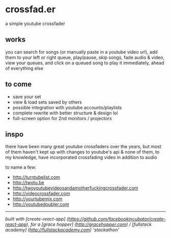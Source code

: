 # crossfad.er 

a simple youtube crossfader

## works

you can search for songs (or manually paste in a youtube video url), add them to your left or right queue, play/pause, skip songs, fade audio & video, view your queues, and click on a queued song to play it immediately, ahead of everything else

## to come

- save your set
- view & load sets saved by others
- possible integration with youtube accounts/playlists
- complete rewrite with better structure & design lol
- full-screen option for 2nd monitors / projectors

## inspo

there have been many great youtube crossfaders over the years, but most of them haven't kept up with changes to youtube's api & none of them, to my knowledge, have incorporated crossfading video in addition to audio 

to name a few:

- http://turntubelist.com
- http://twotu.be
- http://twoyoutubevideosandamotherfuckingcrossfader.com
- http://videocrossfader.com
- http://yourtubemix.com
- http://youtubedoubler.com

---

*built with [create-react-app] (https://github.com/facebookincubator/create-react-app), for a [grace hopper] (http://gracehopper.com) / [fullstack academy] (http://fullstackacademy.com) 'stackathon'*
